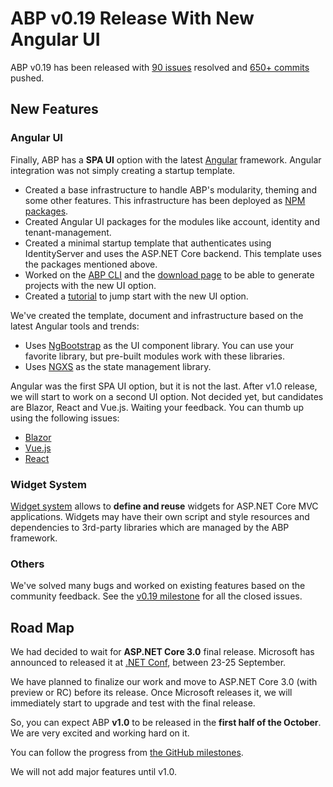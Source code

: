 # ABP v0.19 Release With New Angular UI

ABP v0.19 has been released with [90 issues](https://github.com/abpframework/abp/milestone/17?closed=1) resolved and [650+ commits](https://github.com/abpframework/abp/compare/0.18.1...0.19.0) pushed.

## New Features

### Angular UI

Finally, ABP has a **SPA UI** option with the latest [Angular](https://angular.io/) framework. Angular integration was not simply creating a startup template.

* Created a base infrastructure to handle ABP's modularity, theming and some other features. This infrastructure has been deployed as [NPM packages](https://github.com/abpframework/abp/tree/dev/npm/ng-packs/packages).
* Created Angular UI packages for the modules like account, identity and tenant-management.
* Created a minimal startup template that authenticates using IdentityServer and uses the ASP.NET Core backend. This template uses the packages mentioned above.
* Worked on the [ABP CLI](https://docs.abp.io/en/abp/latest/CLI) and the [download page](https://abp.io/get-started) to be able to generate projects with the new UI option.
* Created a [tutorial](https://docs.abp.io/en/abp/latest/Tutorials/Part-1?UI=NG) to jump start with the new UI option.

We've created the template, document and infrastructure based on the latest Angular tools and trends:

* Uses [NgBootstrap](https://ng-bootstrap.github.io/) as the UI component library. You can use your favorite library, but pre-built modules work with these libraries.
* Uses [NGXS](https://ngxs.gitbook.io/ngxs/) as the state management library.

Angular was the first SPA UI option, but it is not the last. After v1.0 release, we will start to work on a second UI option. Not decided yet, but candidates are Blazor, React and Vue.js. Waiting your feedback. You can thumb up using the following issues:

* [Blazor](https://github.com/abpframework/abp/issues/394)
* [Vue.js](https://github.com/abpframework/abp/issues/1168)
* [React](https://github.com/abpframework/abp/issues/1638)

### Widget System

[Widget system](https://docs.abp.io/en/abp/latest/UI/AspNetCore/Widgets) allows to **define and reuse** widgets for ASP.NET Core MVC applications. Widgets may have their own script and style resources and dependencies to 3rd-party libraries which are managed by the ABP framework.

### Others

We've solved many bugs and worked on existing features based on the community feedback. See the [v0.19 milestone](https://github.com/abpframework/abp/milestone/17?closed=1) for all the closed issues.

## Road Map

We had decided to wait for **ASP.NET Core 3.0** final release. Microsoft has announced to released it at [.NET Conf](https://www.dotnetconf.net/), between 23-25 September.

We have planned to finalize our work and move to ASP.NET Core 3.0 (with preview or RC) before its release. Once Microsoft releases it, we will immediately start to upgrade and test with the final release.

So, you can expect ABP **v1.0** to be released in the **first half of the October**. We are very excited and working hard on it.

You can follow the progress from [the GitHub milestones](https://github.com/abpframework/abp/milestones).

We will not add major features until v1.0.